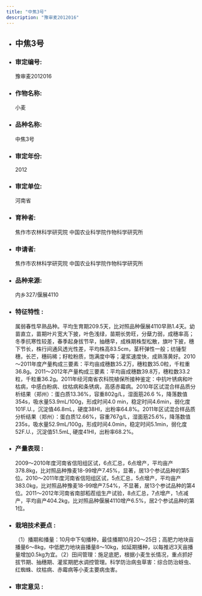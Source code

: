 ```yaml
---
title: "中焦3号"
description: "豫审麦2012016"
---
```

* ## 中焦3号
* ###  审定编号:  
   豫审麦2012016

*  ### 作物名称:  
   小麦

*   ###  品种名称: 
    中焦3号

*   ### 审定年份: 
    2012

*   ### 审定单位:  
    河南省

*   ### 育种者:  
    焦作市农林科学研究院  中国农业科学院作物科学研究所

*   ### 申请者:  
    焦作市农林科学研究院  中国农业科学院作物科学研究所

*   ### 品种来源:  
    内乡327/偃展4110


*   ### 特征特性 : 
    属弱春性早熟品种。平均生育期209.5天，比对照品种偃展4110早熟1.4天。幼苗直立，苗期叶片宽大下披，叶色浅绿，苗期长势旺，分蘖力弱，成穗率高；冬季抗寒性较差，春季起身拔节早，抽穗早，成株期株型松散，旗叶下披，穗下节长，株行间通风透光性差，平均株高83.5cm，茎秆弹性一般；纺锤型穗，长芒，穗码稀；籽粒粉质，饱满度中等；灌浆速度快，成熟落黄好。2010～2011年度产量构成三要素：平均亩成穗数35.2万，穗粒数35.0粒，千粒重36.8g。2011～2012年产量构成三要素：平均亩成穗数39.8万，穗粒数33.2粒，千粒重36.2g。2011年经河南省农科院植保所接种鉴定：中抗叶锈病和叶枯病，中感白粉病、纹枯病和条锈病，高感赤霉病。2010年区试混合样品质分析结果（郑州）：蛋白质13.36%，容重802g/L，湿面筋26.6 %，降落数值354s，吸水量53.9mL/100g，形成时间4.0 min，稳定时间4.6min，弱化度101F.U.，沉淀值46.8mL，硬度38HI，出粉率64.8%。2011年区试混合样品质分析结果（郑州）：蛋白质12.66%，容重767g/L，湿面筋25.6%，降落数值235s，吸水量52.9mL/100g，形成时间4.0min，稳定时间5.1min，弱化度52F.U.，沉淀值51.5mL, 硬度41HI，出粉率68.2%。


*   ### 产量表现 : 
    2009～2010年度河南省信阳组区试，6点汇总，6点增产，平均亩产378.8kg，比对照品种豫麦18-99增产7.45%，显著，居13个参试品种的第5位。2010～2011年度河南省信阳组区试，5点汇总，5点增产，平均亩产383.0kg，比对照品种豫麦18-99增产7.54%，不显著，居13个参试品种的第4位。2011～2012年河南省南部稻茬组生产试验，8点汇总，7点增产，1点减产，平均亩产404.2kg，比对照品种偃展4110增产6.5%，居2个参试品种的第1位。


*   ### 栽培技术要点 : 
    （1）播期和播量：10月中下旬播种，最佳播期10月20～25日；高肥力地块亩播量6～8kg，中低肥力地块亩播量8～10kg，如延期播种，以每推迟3天亩播量增加0.5kg为宜。（2）田间管理：施足底肥，根据小麦生长情况，重点抓好拔节期、抽穗期、灌浆期肥水调控管理。科学防治病虫草害：综合防治蚜虫、红蜘蛛、纹枯病、赤霉病等小麦主要病虫害。


*   ### 审定意见 : 
    
